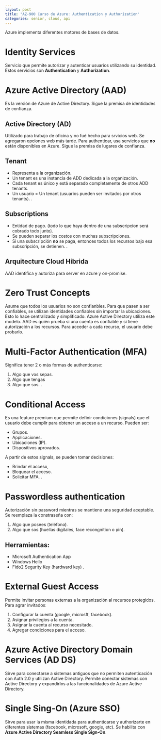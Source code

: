 ```yaml
---
layout: post
title: "AZ-900 Curso de Azure: Authentication y Authorization"
categories: senior, cloud, api
---
```


Azure implementa diferentes motores de bases de datos<!--more-->.

# Identity Services

Servicio que permite autorizar y autenticar usuarios utilizando su identidad. Estos servicios son **Authentication** y **Authorization**.

# Azure Active Directory (AAD)

Es la versión de Azure de Active Directory.
Sigue la premisa de identidades de confianza.

## Active Directory (AD)

Utilizado para trabajo de oficina y no fué hecho para srvicios web. Se agregaron opciones web más tarde.
Para authenticar, usa servicios que **no** están disponibles en Azure.
Sigue la premisa de lugares de confianza.

## Tenant

- Representa a la organización.
- Un tenant es una instancia de ADD dedicada a la organización.
- Cada tenant es único y está separado completamente de otros ADD tenants.
- Un usuario = Un tenant (usuarios pueden ser invitados por otros tenants).
  .

## Subscriptions

- Entidad de pago. (todo lo que haya dentro de una subscripcion será cobrado todo junto).
- Se pueden separar los costos con muchas subscripciones.
- Si una subscripción **no** se paga, entonces todos los recursos bajo esa subscripción, se detienen.
  .

## Arquitecture Cloud Hibrida

AAD identifica y autoriza para server en azure y on-promise.

# Zero Trust Concepts

Asume que todos los usuarios no son confianbles. Para que pasen a ser confiables, se utilizan identidades confiables sin importar la ubicaciones. Esto lo hace centralizado y simplificado. Azure Active Directory utiliza este modelo. AAD es quién prueba si una cuenta es confiable y si tiene autorización a los recursos. Para acceder a cada recurso, el usuario debe probarlo.

# Multi-Factor Authentication (MFA)

Significa tener 2 o más formas de authenticarse:

1. Algo que vos sepas.
2. Algo que tengas
3. Algo que sos.
   .

# Conditional Access

Es una feature premium que permite definir condiciones (signals) que el usuario debe cumplir para obtener un acceso a un recurso.
Pueden ser:

- Grupos.
- Applicaciones.
- Ubicaciones (IP).
- Dispositivos aprovados.

A partir de estos signals, se pueden tomar decisiones:

- Brindar el acceso,
- Bloquear el acceso.
- Solicitar MFA.
  .

# Passwordless authentication

Autorización sin password mientras se mantiene una seguridad aceptable.
Se reemplaza la constraseña con:

1. Algo que posees (teléfono).
2. Algo que sos (huellas digitales, face recongnition o pin).

## Herramientas:

- Microsoft Authentication App
- Windows Hello
- Fido2 Segurity Key (hardward key)
  .

# External Guest Access

Permite invitar personas externas a la organización al recursos protegidos.
Para agrar invitados:

1. Configurar la cuenta (google, microsft, facebook).
2. Asignar privilegios a la cuenta.
3. Asignar la cuenta al recurso necesitado.
4. Agregar condiciones para el acceso.

# Azure Active Directory Domain Services (AD DS)

Sirve para conectarse a sistemas antiguos que no permiten autenticación con Auth 2.0 y utilizan Active Directory. Permite conectar sistemas con Active Directory y expandirlos a las funcionalidades de Azure Active Directory.

# Single Sing-On (Azure SSO)

Sirve para usar la misma identidada para authenticarse y authorizarte en diferentes sistemas (facebook, microsoft, google, etc).
Se habilita con **Azure Active Directory Seamless Single Sign-On**.
